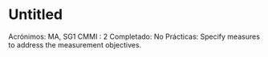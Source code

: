 # Untitled

Acrónimos: MA, SG1
CMMI : 2
Completado: No
Prácticas: Specify measures to address the measurement objectives.